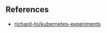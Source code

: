 ## References

- [richard-to/kubernetes-experiments](https://github.com/richard-to/kubernetes-experiments/tree/master/authentication_api/app)

